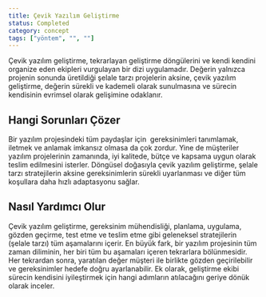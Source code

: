 ```yaml
---
title: Çevik Yazılım Geliştirme
status: Completed
category: concept
tags: ["yöntem", "", ""]
---
```


Çevik yazılım geliştirme, tekrarlayan geliştirme döngülerini ve kendi kendini organize eden ekipleri vurgulayan bir dizi uygulamadır. 
Değerin yalnızca projenin sonunda üretildiği şelale tarzı projelerin aksine, çevik yazılım geliştirme, 
değerin sürekli ve kademeli olarak sunulmasına ve sürecin kendisinin evrimsel olarak gelişimine odaklanır.

## Hangi Sorunları Çözer

Bir yazılım projesindeki tüm paydaşlar için  gereksinimleri tanımlamak, iletmek ve anlamak imkansız olmasa da çok zordur. 
Yine de müşteriler yazılım projelerinin zamanında, iyi kalitede, bütçe ve kapsama uygun olarak teslim edilmesini isterler. 
Döngüsel doğasıyla çevik yazılım geliştirme, şelale tarzı stratejilerin aksine gereksinimlerin sürekli uyarlanması 
ve diğer tüm koşullara daha hızlı adaptasyonu sağlar. 

## Nasıl Yardımcı Olur

Çevik yazılım geliştirme, gereksinim mühendisliği, planlama, uygulama, gözden geçirme, test etme ve teslim etme gibi geleneksel stratejilerin (şelale tarzı) tüm aşamalarını içerir. 
En büyük fark, bir yazılım projesinin tüm zaman diliminin, her biri tüm bu aşamaları içeren tekrarlara bölünmesidir. 
Her tekrardan sonra, yaratılan değer müşteri ile birlikte gözden geçirilebilir ve gereksinimler hedefe doğru ayarlanabilir. 
Ek olarak, geliştirme ekibi sürecin kendisini iyileştirmek için hangi adımların atılacağını geriye dönük olarak inceler.

